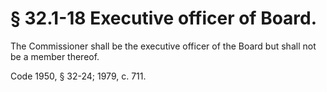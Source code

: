 # § 32.1-18 Executive officer of Board.

<p>The Commissioner shall be the executive officer of the Board but shall not be a member thereof.</p><p>Code 1950, § 32-24; 1979, c. 711.</p>